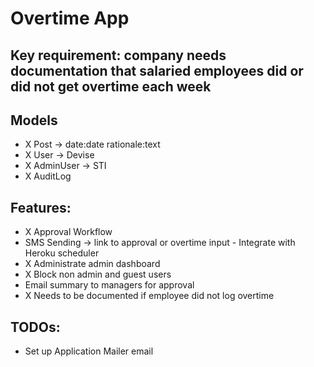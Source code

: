 # Overtime App

## Key requirement: company needs documentation that salaried employees did or did not get overtime each week

## Models
- X Post -> date:date rationale:text
- X User -> Devise
- X AdminUser -> STI
- X AuditLog

## Features:
- X Approval Workflow
- SMS Sending -> link to approval or overtime input - Integrate with Heroku scheduler
- X Administrate admin dashboard
- X Block non admin and guest users
- Email summary to managers for approval
- X Needs to be documented if employee did not log overtime

## TODOs:

- Set up Application Mailer email